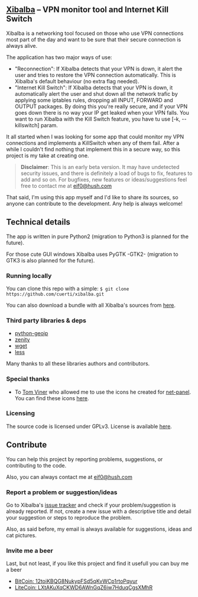 ## [Xibalba](https://github.com/cuerti/xibalba) – VPN monitor tool and Internet Kill Switch

Xibalba is a networking tool focused on those who use VPN connections most part of the day and want to be sure that their secure connection is always alive.

The application has two major ways of use:
* "Reconnection": If Xibalba detects that your VPN is down, it alert the user and tries to restore the VPN connection automatically. This is Xibalba's default behaviour (no extra flag needed).
* "Internet Kill Switch": If Xibalba detects that your VPN is down, it automatically alert the user and shut down all the network trafic by applying some iptables rules, dropping all INPUT, FORWARD and OUTPUT packages. By doing this you're really secure, and if your VPN goes down there is no way your IP get leaked when your VPN falls. You want to run Xibalba with the Kill Switch feature, you have tu use [-k, --killswitch] param.

It all started when I was looking for some app that could monitor my VPN connections and implements a KillSwitch when any of them fail. After a while I couldn't find nothing that implement this in a secure way, so this project is my take at creating one.


> **Disclaimer**:
> This is an early beta version. It may have undetected security issues, and there is definitely a load of bugs to fix, features to add and so on. 
> For bugfixes, new features or ideas/suggestions feel free to contact me at eif0@hush.com


That said, I'm using this app myself and I'd like to share its sources, so anyone can contribute to the development. Any help is always welcome!


## Technical details

The app is written in pure Python2 (migration to Python3 is planned for the future). 

For those cute GUI windows Xibalba uses PyGTK -GTK2- (migration to GTK3 is also planned for the future).


### Running locally


You can clone this repo with a simple:
``$ git clone https://github.com/cuerti/xibalba.git``


You can also download a bundle with all Xibalba's sources from [here](https://github.com/cuerti/xibalba/archive/master.zip).


### Third party libraries & deps

* [python-geoip](http://pythonhosted.org/python-geoip/)
* [zenity](https://wiki.gnome.org/Projects/Zenity)
* [wget](https://www.gnu.org/software/wget/)
* [less](http://www.greenwoodsoftware.com/less)

Many thanks to all these libraries authors and contributors.


### Special thanks

* To [Tom Viner](https://github.com/tomviner) who allowed me to use the icons he created for [net-panel](https://github.com/tomviner/net-panel). You can find these icons [here](/images).


### Licensing

The source code is licensed under GPLv3. License is available [here](/LICENSE).

## Contribute

You can help this project by reporting problems, suggestions, or contributing to the code.

Also, you can always contact me at eif0@hush.com

### Report a problem or suggestion/ideas

Go to Xibalba's [issue tracker](https://github.com/cuerti/xibalba/issues) and check if your problem/suggestion is already reported. If not, create a new issue with a descriptive title and detail your suggestion or steps to reproduce the problem.

Also, as said before, my email is always available for suggestions, ideas and cat pictures.

### Invite me a beer

Last, but not least, if you like this project and find it usefull you can buy me a beer

* [BitCoin: 12toiKBQG8NukypFSd5qKvWCp1rtoPqyur](bitcoin:12toiKBQG8NukypFSd5qKvWCp1rtoPqyur)
* [LiteCoin: LXtAKuXqCKWD6AWnGqZ6iw7HduqCgsXMhR](litecoin:LXtAKuXqCKWD6AWnGqZ6iw7HduqCgsXMhR)

